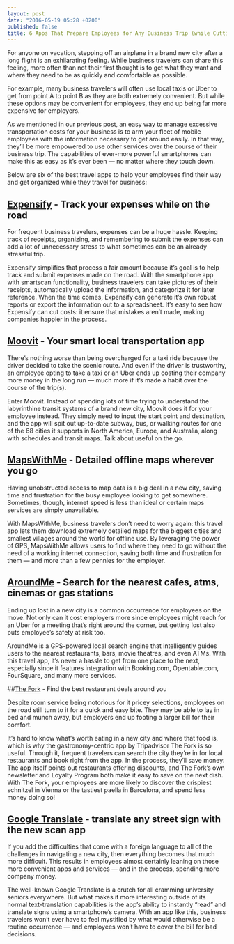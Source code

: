 ```yaml
---
layout: post
date: "2016-05-19 05:28 +0200"
published: false
title: 6 Apps That Prepare Employees for Any Business Trip (while Cutting Costs)
---
```

For anyone on vacation, stepping off an airplane in a brand new city after a long flight is an exhilarating feeling. While business travelers can share this feeling, more often than not their first thought is to get what they want and where they need to be as quickly and comfortable as possible. 

For example, many business travelers will often use local taxis or Uber to get from point A to point B as they are both extremely convenient. But while these options may be convenient for employees, they end up being far more expensive for employers. 


As we mentioned in our previous post, an easy way to manage excessive transportation costs for your business is to arm your fleet of mobile employees with the information necessary to get around easily. In that way, they’ll be more empowered to use other services over the course of their business trip. The capabilities of ever-more powerful smartphones can make this as easy as it’s ever been — no matter where they touch down. 

Below are six of the best travel apps to help your employees find their way and get organized while they travel for business: 

## [Expensify](www.expensify.com) - Track your expenses while on the road

For frequent business travelers, expenses can be a huge hassle. Keeping track of receipts, organizing, and remembering to submit the expenses can add a lot of unnecessary stress to what sometimes can be an already stressful trip. 

Expensify simplifies that process a fair amount because it’s goal is to help track and submit expenses made on the road. With the smartphone app with smartscan functionality, business travelers can take pictures of their receipts, automatically upload the information, and categorize it for later reference. When the time comes, Expensify can generate it’s own robust reports or export the information out to a spreadsheet. It’s easy to see how Expensify can cut costs: it ensure that mistakes aren’t made, making companies happier in the process. 


## [Moovit](http://moovitapp.com/) - Your smart local transportation app

There’s nothing worse than being overcharged for a taxi ride because the driver decided to take the scenic route. And even if the driver is trustworthy, an employee opting to take a taxi or an Uber ends up costing their company more money in the long run — much more if it’s made a habit over the course of the trip(s).

Enter Moovit. Instead of spending lots of time trying to understand the labyrinthine transit systems of a brand new city, Moovit does it for your employee instead. They simply need to input the start point and destination, and the app will spit out up-to-date subway, bus, or walking routes for one of the 68 cities it supports in North America, Europe, and Australia, along with schedules and transit maps. Talk about useful on the go. 

## [MapsWithMe](http://maps.me/en/home) - Detailed offline maps wherever you go

Having unobstructed access to map data is a big deal in a new city, saving time and frustration for the busy employee looking to get somewhere. Sometimes, though, internet speed is less than ideal or certain maps services are simply unavailable. 

With MapsWithMe, business travelers don’t need to worry again: this travel app lets them download extremely detailed maps for the biggest cities and smallest villages around the world for offline use. By leveraging the power of GPS, MapsWithMe allows users to find where they need to go without the need of a working internet connection, saving both time and frustration for them — and more than a few pennies for the employer. 

## [AroundMe](http://www.aroundmeapp.com/) - Search for the nearest cafes, atms, cinemas or gas stations

Ending up lost in a new city is a common occurrence for employees on the move. Not only can it cost employers more since employees might reach for an Uber for a meeting that’s right around the corner, but getting lost also puts employee’s safety at risk too. 

AroundMe is a GPS-powered local search engine that intelligently guides users to the nearest restaurants, bars, movie theatres, and even ATMs. With this travel app, it’s never a hassle to get from one place to the next, especially since it features integration with Booking.com, Opentable.com, FourSquare, and many more services. 

##[The Fork](http://www.thefork.com/) - Find the best restaurant deals around you

Despite room service being notorious for it pricey selections, employees on the road still turn to it for a quick and easy bite. They may be able to lay in bed and munch away, but employers end up footing a larger bill for their comfort.

It’s hard to know what’s worth eating in a new city and where that food is, which is why the gastronomy-centric app by Tripadvisor The Fork is so useful. Through it, frequent travelers can search the city they’re in for local restaurants and book right from the app. In the process, they’ll save money: The app itself points out restaurants offering discounts, and The Fork’s own newsletter and Loyalty Program both make it easy to save on the next dish. With The Fork, your employees are more likely to discover the crispiest schnitzel in Vienna or the tastiest paella in Barcelona, and spend less money doing so! 

## [Google Translate](www.translate.google.com) -  translate any street sign with the new scan app


If you add the difficulties that come with a foreign language to all of the challenges in navigating a new city, then everything becomes that much more difficult. This results in employees almost certainly leaning on those more convenient apps and services — and in the process, spending more company money. 

The well-known Google Translate is a crutch for all cramming university seniors everywhere. But what makes it more interesting outside of its normal text-translation capabilities is the app’s ability to instantly “read” and translate signs using a smartphone’s camera. With an app like this, business travelers won’t ever have to feel mystified by what would otherwise be a routine occurrence — and employees won’t have to cover the bill for bad decisions.  


